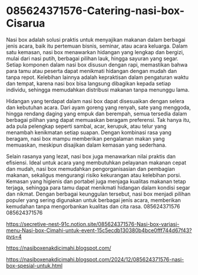 # 085624371576-Catering-nasi-box-Cisarua
Nasi box adalah solusi praktis untuk menyajikan makanan dalam berbagai jenis acara, baik itu pertemuan bisnis, seminar, atau acara keluarga. Dalam satu kemasan, nasi box menawarkan hidangan yang lengkap dan bergizi, mulai dari nasi putih, berbagai pilihan lauk, hingga sayuran yang segar. Setiap komponen dalam nasi box disusun dengan rapi, memastikan bahwa para tamu atau peserta dapat menikmati hidangan dengan mudah dan tanpa repot. Kelebihan lainnya adalah kepraktisan dalam pengaturan waktu dan tempat, karena nasi box bisa langsung dibagikan kepada setiap individu, sehingga memudahkan distribusi makanan tanpa menunggu lama.

Hidangan yang terdapat dalam nasi box dapat disesuaikan dengan selera dan kebutuhan acara. Dari ayam goreng yang renyah, sate yang menggoda, hingga rendang daging yang empuk dan berempah, semua tersedia dalam berbagai pilihan yang dapat memuaskan beragam preferensi. Tak hanya itu, ada pula pelengkap seperti sambal, acar, kerupuk, atau telur yang menambah kenikmatan setiap suapan. Dengan kombinasi rasa yang beragam, nasi box mampu memberikan pengalaman makan yang memuaskan, meskipun disajikan dalam kemasan yang sederhana.

Selain rasanya yang lezat, nasi box juga menawarkan nilai praktis dan efisiensi. Ideal untuk acara yang membutuhkan pelayanan makanan cepat dan mudah, nasi box memudahkan pengorganisasian dan pembagian makanan, sekaligus mengurangi risiko kekurangan atau kelebihan porsi. Kemasan yang higienis dan portabel juga menjaga kualitas makanan tetap terjaga, sehingga para tamu dapat menikmati hidangan dalam kondisi segar dan nikmat. Dengan berbagai keunggulan tersebut, nasi box menjadi pilihan populer yang sering digunakan untuk berbagai jenis acara, memberikan kemudahan tanpa mengorbankan kualitas dan cita rasa.
085624371576
085624371576

https://secretive-nest-91c.notion.site/085624371576-Nasi-box-variasi-menu-Nasi-box-Cimahi-untuk-event-15c5ecdb130380b4bce0fff744d67f43?pvs=4

https://nasiboxenakdicimahi.blogspot.com/

https://nasiboxenakdicimahi.blogspot.com/2024/12/085624371576-nasi-box-spesial-untuk.html


